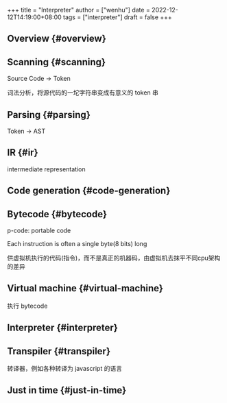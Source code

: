 +++
title = "Interpreter"
author = ["wenhu"]
date = 2022-12-12T14:19:00+08:00
tags = ["interpreter"]
draft = false
+++

## Overview {#overview}


## Scanning {#scanning}

Source Code -&gt; Token

词法分析，将源代码的一坨字符串变成有意义的 token 串


## Parsing {#parsing}

Token -&gt; AST


## IR {#ir}

intermediate representation


## Code generation {#code-generation}


## Bytecode {#bytecode}

p-code: portable code

Each instruction is often a single byte(8 bits) long

供虚拟机执行的代码(指令)，而不是真正的机器码，由虚拟机去抹平不同cpu架构的差异


## Virtual machine {#virtual-machine}

执行 bytecode


## Interpreter {#interpreter}


## Transpiler {#transpiler}

转译器，例如各种转译为 javascript 的语言


## Just in time {#just-in-time}
